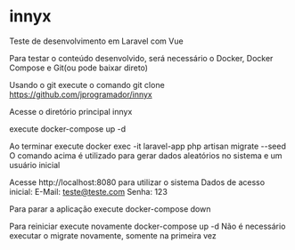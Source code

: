 # innyx

Teste de desenvolvimento em Laravel com Vue

Para testar o conteúdo desenvolvido, será necessário o Docker, Docker Compose e Git(ou pode baixar direto)

Usando o git execute o comando git clone https://github.com/jprogramador/innyx

Acesse o diretório principal innyx

execute docker-compose up -d

Ao terminar execute docker exec -it laravel-app php artisan migrate --seed
O comando acima é utilizado para gerar dados aleatórios no sistema e um usuário inicial

Acesse http://localhost:8080 para utilizar o sistema
Dados de acesso inicial:
E-Mail: teste@teste.com
Senha: 123

Para parar a aplicação execute docker-compose down

Para reiniciar execute novamente docker-compose up -d
Não é necessário executar o migrate novamente, somente na primeira vez
